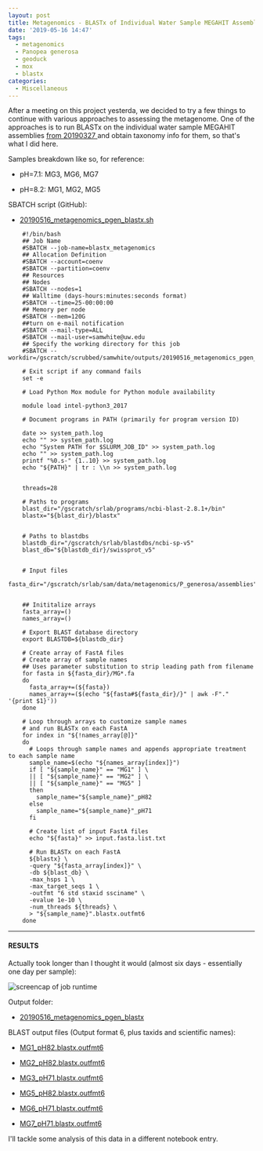 ```yaml
---
layout: post
title: Metagenomics - BLASTx of Individual Water Sample MEGAHIT Assemblies on Mox
date: '2019-05-16 14:47'
tags:
  - metagenomics
  - Panopea generosa
  - geoduck
  - mox
  - blastx
categories:
  - Miscellaneous
---
```

After a meeting on this project yesterda, we decided to try a few things to continue with various approaches to assessing the metagenome. One of the approaches is to run BLASTx on the individual water sample MEGAHIT assemblies [from 20190327 ](https://robertslab.github.io/sams-notebook/2019/03/27/Metagenome-Assemblies-P.generosa-Water-Samples-Trimmed-HiSeqX-Data-Using-Megahit-on-Mox.html) and obtain taxonomy info for them, so that's what I did here.

Samples breakdown like so, for reference:

- pH=7.1: MG3, MG6, MG7

- pH=8.2: MG1, MG2, MG5

SBATCH script (GitHub):

- [20190516_metagenomics_pgen_blastx.sh](https://github.com/RobertsLab/sams-notebook/blob/master/sbatch_scripts/20190516_metagenomics_pgen_blastx.sh)

```shell
    #!/bin/bash
    ## Job Name
    #SBATCH --job-name=blastx_metagenomics
    ## Allocation Definition
    #SBATCH --account=coenv
    #SBATCH --partition=coenv
    ## Resources
    ## Nodes
    #SBATCH --nodes=1
    ## Walltime (days-hours:minutes:seconds format)
    #SBATCH --time=25-00:00:00
    ## Memory per node
    #SBATCH --mem=120G
    ##turn on e-mail notification
    #SBATCH --mail-type=ALL
    #SBATCH --mail-user=samwhite@uw.edu
    ## Specify the working directory for this job
    #SBATCH --workdir=/gscratch/scrubbed/samwhite/outputs/20190516_metagenomics_pgen_blastx

    # Exit script if any command fails
    set -e

    # Load Python Mox module for Python module availability

    module load intel-python3_2017

    # Document programs in PATH (primarily for program version ID)

    date >> system_path.log
    echo "" >> system_path.log
    echo "System PATH for $SLURM_JOB_ID" >> system_path.log
    echo "" >> system_path.log
    printf "%0.s-" {1..10} >> system_path.log
    echo "${PATH}" | tr : \\n >> system_path.log


    threads=28

    # Paths to programs
    blast_dir="/gscratch/srlab/programs/ncbi-blast-2.8.1+/bin"
    blastx="${blast_dir}/blastx"


    # Paths to blastdbs
    blastdb_dir="/gscratch/srlab/blastdbs/ncbi-sp-v5"
    blast_db="${blastdb_dir}/swissprot_v5"


    # Input files
    fasta_dir="/gscratch/srlab/sam/data/metagenomics/P_generosa/assemblies"


    ## Inititalize arrays
    fasta_array=()
    names_array=()

    # Export BLAST database directory
    export BLASTDB=${blastdb_dir}

    # Create array of FastA files
    # Create array of sample names
    ## Uses parameter substitution to strip leading path from filename
    for fasta in ${fasta_dir}/MG*.fa
    do
      fasta_array+=(${fasta})
      names_array+=($(echo "${fasta#${fasta_dir}/}" | awk -F"." '{print $1}'))
    done

    # Loop through arrays to customize sample names
    # and run BLASTx on each FastA
    for index in "${!names_array[@]}"
    do
      # Loops through sample names and appends appropriate treatment to each sample name
      sample_name=$(echo "${names_array[index]}")
      if [ "${sample_name}" == "MG1" ] \
      || [ "${sample_name}" == "MG2" ] \
      || [ "${sample_name}" == "MG5" ]
      then
        sample_name="${sample_name}"_pH82
      else
        sample_name="${sample_name}"_pH71
      fi

      # Create list of input FastA files
      echo "${fasta}" >> input.fasta.list.txt

      # Run BLASTx on each FastA
      ${blastx} \
      -query "${fasta_array[index]}" \
      -db ${blast_db} \
      -max_hsps 1 \
      -max_target_seqs 1 \
      -outfmt "6 std staxid ssciname" \
      -evalue 1e-10 \
      -num_threads ${threads} \
      > "${sample_name}".blastx.outfmt6
    done
```

---

#### RESULTS

Actually took longer than I thought it would (almost six days - essentially one day per sample):

![screencap of job runtime](https://github.com/RobertsLab/sams-notebook/raw/master/images/screencaps/20190522_metagenomics_blastx_runtime.png)

Output folder:

- [20190516_metagenomics_pgen_blastx](http://gannet.fish.washington.edu/Atumefaciens/20190516_metagenomics_pgen_blastx)

BLAST output files (Output format 6, plus taxids and scientific names):

- [MG1_pH82.blastx.outfmt6](http://gannet.fish.washington.edu/Atumefaciens/20190516_metagenomics_pgen_blastx/MG1_pH82.blastx.outfmt6)

- [MG2_pH82.blastx.outfmt6](http://gannet.fish.washington.edu/Atumefaciens/20190516_metagenomics_pgen_blastx/MG2_pH82.blastx.outfmt6)

- [MG3_pH71.blastx.outfmt6](http://gannet.fish.washington.edu/Atumefaciens/20190516_metagenomics_pgen_blastx/MG3_pH71.blastx.outfmt6)

- [MG5_pH82.blastx.outfmt6](http://gannet.fish.washington.edu/Atumefaciens/20190516_metagenomics_pgen_blastx/MG5_pH82.blastx.outfmt6)

- [MG6_pH71.blastx.outfmt6](http://gannet.fish.washington.edu/Atumefaciens/20190516_metagenomics_pgen_blastx/MG6_pH71.blastx.outfmt6)

- [MG7_pH71.blastx.outfmt6](http://gannet.fish.washington.edu/Atumefaciens/20190516_metagenomics_pgen_blastx/MG7_pH71.blastx.outfmt6)


I'll tackle some analysis of this data in a different notebook entry.
